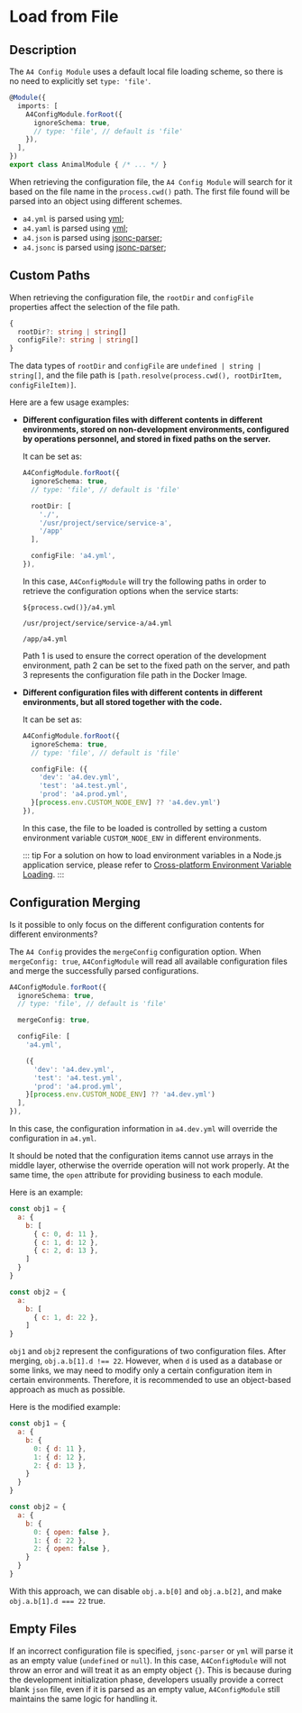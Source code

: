 # Load from File

## Description

The `A4 Config Module` uses a default local file loading scheme, so there is no need to explicitly set `type: 'file'`.

``` ts
@Module({
  imports: [
    A4ConfigModule.forRoot({
      ignoreSchema: true,
      // type: 'file', // default is 'file'
    }),
  ],
})
export class AnimalModule { /* ... */ }

```

When retrieving the configuration file, the `A4 Config Module` will search for it based on the file name in the `process.cwd()` path. The first file found will be parsed into an object using different schemes.

- `a4.yml` is parsed using [yml](https://eemeli.org/yaml/);
- `a4.yaml` is parsed using [yml](https://eemeli.org/yaml/);
- `a4.json` is parsed using [jsonc-parser](https://www.npmjs.com/package/jsonc-parser);
- `a4.jsonc` is parsed using [jsonc-parser](https://www.npmjs.com/package/jsonc-parser);

## Custom Paths

When retrieving the configuration file, the `rootDir` and `configFile` properties affect the selection of the file path.

``` ts
{
  rootDir?: string | string[]
  configFile?: string | string[]
}
```

The data types of `rootDir` and `configFile` are `undefined | string | string[]`, and the file path is `[path.resolve(process.cwd(), rootDirItem, configFileItem)]`.

Here are a few usage examples:

- __Different configuration files with different contents in different environments, stored on non-development environments, configured by operations personnel, and stored in fixed paths on the server.__

    It can be set as:

    ``` ts
    A4ConfigModule.forRoot({
      ignoreSchema: true,
      // type: 'file', // default is 'file'

      rootDir: [
        './',
        '/usr/project/service/service-a',
        '/app'
      ],

      configFile: 'a4.yml',
    }),

    ```

    In this case, `A4ConfigModule` will try the following paths in order to retrieve the configuration options when the service starts:

    `${process.cwd()}/a4.yml`

    `/usr/project/service/service-a/a4.yml`

    `/app/a4.yml`

    Path 1 is used to ensure the correct operation of the development environment, path 2 can be set to the fixed path on the server, and path 3 represents the configuration file path in the Docker Image.

- __Different configuration files with different contents in different environments, but all stored together with the code.__

    It can be set as:

    ``` ts
    A4ConfigModule.forRoot({
      ignoreSchema: true,
      // type: 'file', // default is 'file'

      configFile: ({
        'dev': 'a4.dev.yml',
        'test': 'a4.test.yml',
        'prod': 'a4.prod.yml',
      }[process.env.CUSTOM_NODE_ENV] ?? 'a4.dev.yml')
    }),
    ```

    In this case, the file to be loaded is controlled by setting a custom environment variable `CUSTOM_NODE_ENV` in different environments.

    ::: tip
    For a solution on how to load environment variables in a Node.js application service, please refer to [Cross-platform Environment Variable Loading](TODO).
    :::

## Configuration Merging

Is it possible to only focus on the different configuration contents for different environments?

The `A4 Config` provides the `mergeConfig` configuration option. When `mergeConfig: true`, `A4ConfigModule` will read all available configuration files and merge the successfully parsed configurations.

``` ts
A4ConfigModule.forRoot({
  ignoreSchema: true,
  // type: 'file', // default is 'file'

  mergeConfig: true,

  configFile: [
    'a4.yml',

    ({
      'dev': 'a4.dev.yml',
      'test': 'a4.test.yml',
      'prod': 'a4.prod.yml',
    }[process.env.CUSTOM_NODE_ENV] ?? 'a4.dev.yml')
  ],
}),
```

In this case, the configuration information in `a4.dev.yml` will override the configuration in `a4.yml`.

It should be noted that the configuration items cannot use arrays in the middle layer, otherwise the override operation will not work properly. At the same time, the `open` attribute for providing business to each module.

Here is an example:

``` js
const obj1 = {
  a: {
    b: [
      { c: 0, d: 11 },
      { c: 1, d: 12 },
      { c: 2, d: 13 },
    ]
  }
}

const obj2 = {
  a:
    b: [
      { c: 1, d: 22 },
    ]
}
```

`obj1` and `obj2` represent the configurations of two configuration files. After merging, `obj.a.b[1].d !== 22`. However, when `d` is used as a database or some links, we may need to modify only a certain configuration item in certain environments. Therefore, it is recommended to use an object-based approach as much as possible.

Here is the modified example:

``` js
const obj1 = {
  a: {
    b: {
      0: { d: 11 },
      1: { d: 12 },
      2: { d: 13 },
    }
  }
}

const obj2 = {
  a: {
    b: {
      0: { open: false },
      1: { d: 22 },
      2: { open: false },
    }
  }
}
```

With this approach, we can disable `obj.a.b[0]` and `obj.a.b[2]`, and make `obj.a.b[1].d === 22` true.

## Empty Files

If an incorrect configuration file is specified, `jsonc-parser` or `yml` will parse it as an empty value (`undefined` or `null`). In this case, `A4ConfigModule` will not throw an error and will treat it as an empty object `{}`. This is because during the development initialization phase, developers usually provide a correct blank `json` file, even if it is parsed as an empty value, `A4ConfigModule` still maintains the same logic for handling it.
